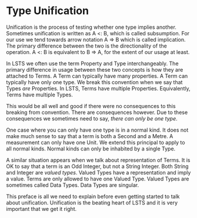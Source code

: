 # Type Unification

Unification is the process of testing whether one type implies another.
Sometimes unification is written as A <: B, which is called subsumption.
For our use we tend towards arrow notation A => B which is called implication.
The primary difference between the two is the directionality of the operation.
A <: B is equivalent to B => A, for the extent of our usage at least.

In LSTS we often use the term Property and Type interchangeably.
The primary difference in usage between these two concepts is how they are attached to Terms.
A Term can typically have many properties.
A Term can typically have only one type.
We break this convention when we say that Types *are* Properties.
In LSTS, Terms have multiple Properties.
Equivalently, Terms have multiple Types.

This would be all well and good if there were no consequences to this breaking from convention.
There are consequences however.
Due to these consequences we sometimes need to say, *there can only be one type*.

One case where you can only have one type is in a normal kind.
It does not make much sense to say that a term is both a Second and a Metre.
A measurement can only have one Unit.
We extend this principal to apply to all normal kinds.
Normal kinds can only be inhabited by a single Type.

A similar situation appears when we talk about representation of Terms.
It is OK to say that a term is an Odd Integer, but not a String Integer.
Both String and Integer are *valued types*.
Valued Types have a representation and imply a value.
Terms are only allowed to have one Valued Type.
Valued Types are sometimes called Data Types.
Data Types are singular.

This preface is all we need to explain before even getting started to talk about unification.
Unification is the beating heart of LSTS and it is very important that we get it right.
